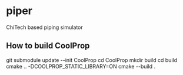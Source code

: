 # piper
ChiTech based piping simulator

## How to build CoolProp
git submodule update --init CoolProp
cd CoolProp
mkdir build
cd build
cmake .. -DCOOLPROP_STATIC_LIBRARY=ON
cmake --build .
